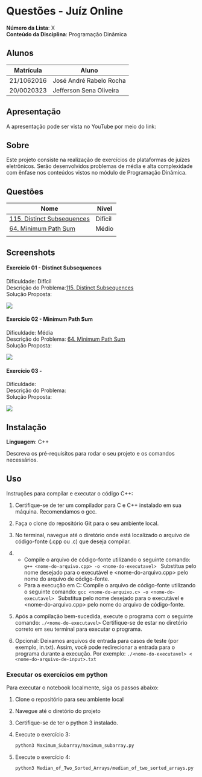 # Questões - Juíz Online

**Número da Lista**: X<br>
**Conteúdo da Disciplina**: Programação Dinâmica<br>

## Alunos

| Matrícula  | Aluno                               |
| ---------- | ----------------------------------- |
| 21/1062016 | José André Rabelo Rocha |
| 20/0020323 | Jefferson Sena Oliveira         |

## Apresentação
A apresentação pode ser vista no YouTube por meio do link: 

## Sobre

Este projeto consiste na realização de exercícios de plataformas de juízes eletrônicos. Serão desenvolvidos problemas de média e alta
complexidade com ênfase nos conteúdos vistos no módulo de Programação Dinâmica. 

## Questões

| Nome                                                                                                                                        | Nível   |
| ------------------------------------------------------------------------------------------------------------------------------------------- | ------- |
| [115. Distinct Subsequences](https://leetcode.com/problems/distinct-subsequences/?envType=problem-list-v2&envId=dynamic-programming)                                                 | Difícil |
| [64. Minimum Path Sum](https://leetcode.com/problems/minimum-path-sum/description/?envType=problem-list-v2&envId=dynamic-programming)     | Médio   |
|      |    |


## Screenshots

#### Exercício 01 - Distinct Subsequences

Dificuldade: Difícil <br>
Descrição do Problema:[115. Distinct Subsequences](https://leetcode.com/problems/distinct-subsequences/?envType=problem-list-v2&envId=dynamic-programming)  <br>
Solução Proposta:  

![ ]()

#### Exercício 02 - Minimum Path Sum

Dificuldade: Média <br>
Descrição do Problema: [64. Minimum Path Sum](https://leetcode.com/problems/minimum-path-sum/description/?envType=problem-list-v2&envId=dynamic-programming) <br>
Solução Proposta: 

![ ]()

#### Exercício 03 - 

Dificuldade:  <br>
Descrição do Problema: <br>
Solução Proposta: 

![ ]()

## Instalação

**Linguagem**: C++ <br>
<!-- **Framework**: (caso exista)<br> -->
Descreva os pré-requisitos para rodar o seu projeto e os comandos necessários.

## Uso

Instruções para compilar e executar o código C++:

1. Certifique-se de ter um compilador para C e C++ instalado em sua máquina. Recomendamos o gcc.

2. Faça o clone do repositório Git para o seu ambiente local.

3. No terminal, navegue até o diretório onde está localizado o arquivo de código-fonte (.cpp ou .c) que deseja compilar.

4. - Compile o arquivo de código-fonte utilizando o seguinte comando:
```g++ <nome-do-arquivo.cpp> -o <nome-do-executavel> ```
Substitua <nome-do-executavel> pelo nome desejado para o executável e <nome-do-arquivo.cpp> pelo nome do arquivo de código-fonte.
    - Para a execução em C: Compile o arquivo de código-fonte utilizando o seguinte comando:
```gcc <nome-do-arquivo.c> -o <nome-do-executavel> ```
Substitua <nome-do-executavel> pelo nome desejado para o executável e <nome-do-arquivo.cpp> pelo nome do arquivo de código-fonte.

5. Após a compilação bem-sucedida, execute o programa com o seguinte comando:
```./<nome-do-executavel>```
Certifique-se de estar no diretório correto em seu terminal para executar o programa.

6. Opcional: Deixamos arquivos de entrada para casos de teste (por exemplo, in.txt). Assim, você pode redirecionar a entrada para o programa durante a execução. Por exemplo:
```./<nome-do-executavel> < <nome-do-arquivo-de-input>.txt```

### Executar os exercícios em python

Para executar o notebook localmente, siga os passos abaixo:

1. Clone o repositório para seu ambiente local

2. Navegue até o diretório do projeto

3. Certifique-se de ter o python 3 instalado.

4. Execute o exercício 3:

    ```bash
    python3 Maximum_Subarray/maximum_subarray.py
   ```
5. Execute o exercício 4:
    ```bash
    python3 Median_of_Two_Sorted_Arrays/median_of_two_sorted_arrays.py 
   ```


<!--## Outros

Quaisquer outras informações sobre seu projeto podem ser descritas abaixo.

-->
